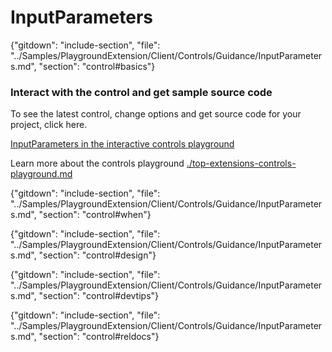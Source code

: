 ﻿# InputParameters

{"gitdown": "include-section", "file": "../Samples/PlaygroundExtension/Client/Controls/Guidance/InputParameters.md", "section": "control#basics"}

<!-- TODO get an IMAGE to embed here -->

### Interact with the control and get sample source code
To see the latest control, change options and get source code for your project, click here.

<a href="https://ms.portal.azure.com/?Microsoft_Azure_Playground=true#blade/Microsoft_Azure_Playground/ControlsIndexBlade/InputParametersPlayground" target="_blank">InputParameters in the interactive controls playground</a>

Learn more about the controls playground [./top-extensions-controls-playground.md](./top-extensions-controls-playground.md)


<!-- TODO get an SAMPLE CODE to embed here -->

{"gitdown": "include-section", "file": "../Samples/PlaygroundExtension/Client/Controls/Guidance/InputParameters.md", "section": "control#when"}

{"gitdown": "include-section", "file": "../Samples/PlaygroundExtension/Client/Controls/Guidance/InputParameters.md", "section": "control#design"}

{"gitdown": "include-section", "file": "../Samples/PlaygroundExtension/Client/Controls/Guidance/InputParameters.md", "section": "control#devtips"}

{"gitdown": "include-section", "file": "../Samples/PlaygroundExtension/Client/Controls/Guidance/InputParameters.md", "section": "control#reldocs"}
